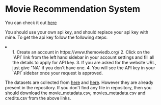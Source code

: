 # Movie Recommendation System
You can check it out [here](https://movies-recommender-sys.herokuapp.com/)



You should use your own api key, and should replace your api key with mine. To get the api key follow the following steps:
<li>
 <ol>
 1. Create an account in https://www.themoviedb.org/
 2. Click on the `API` link from the left hand sidebar in your account settings and fill all the details to apply for API key.
 3. If you are asked for the website URL, just give "NA" if you don't have one.
 4. You will see the API key in your `API` sidebar once your request is approved.
 </ol>
</li>



The datasets are collected from [here](https://www.kaggle.com/rounakbanik/the-movies-dataset) and [here](https://www.kaggle.com/carolzhangdc/imdb-5000-movie-dataset). However they are already present in the repository. If you don't find any file in repository, then you should download the movie_metadata.csv, movies_metadata.csv and credits.csv from the above links.
